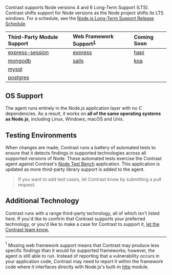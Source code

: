 <!--
title: "Supported Technologies"
description: "List of supported technologies"
tags: "installation Node agent frameworks support troubleshooting nodejs javascript modules"
-->

Contrast supports Node versions 4 and 6 Long-Term Support (LTS). Contrast shifts support for Node versions as the Node project shifts its LTS windows. For a schedule, see the [Node.js Long-Term Support Release Schedule](https://github.com/nodejs/LTS).

Third-Party Module Support                                       | Web Framework Support<sup>[1](#footnote1)</sup> | Coming Soon
:-----                                                         | :----                                           | :-------
[express-session](https://github.com/expressjs/session)        | [express](http://expressjs.com)                 | [hapi](https://www.npmjs.com/package/hapi)
[mongodb](https://docs.mongodb.org/ecosystem/drivers/node-js/) | [sails](http://sailsjs.org/)                    | [koa](https://www.npmjs.com/package/koa)
[mysql](https://www.npmjs.com/package/mysql)                   |                                                 |
[postgres](https://www.npmjs.com/package/pg)                   |                                                 |


## OS Support

The agent runs entirely in the Node.js application layer with no *C* dependencies. As a result, it works on **all of the same operating systems as Node.js**, including Linux, Windows, macOS and Unix.

## Testing Environments

When changes are made, Contrast runs a battery of automated tests to ensure that it detects findings in supported technologies across all supported versions of Node. These automated tests exercise the Contrast agent against Contrast's [Node Test Bench](https://github.com/Contrast-Security-OSS/NodeTestBench) application. This application is updated as more third-party library support is added to the agent. 

> If you want to add test cases, let Contrast know by submitting a pull request. 

## Additional Technology 

Contrast runs with a range third-party technology, all of which isn't listed here. If you'd like to confirm that Contrast supports your preferred technology, or you'd like to make a case for Contrast to support it, [let the Contrast team know.](mailto:bugs@contrastsecurity.com)

***
<a name="footnote1"><sup>1</sup></a> Missing web framework support means that Contrast may produce less specific findings than it would for supported frameworks; however, the agent is still able to run. Instead of reporting that a vulnerability occurs in your application code, Contrast may need to report it within the framework code where it interfaces directly with Node.js's built-in [http](https://nodejs.org/api/http.html) module. 
